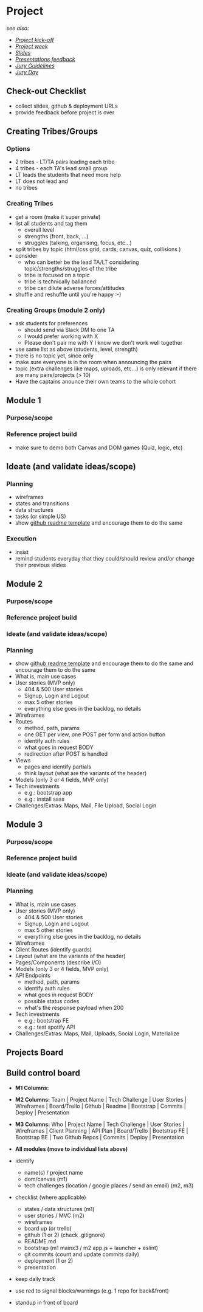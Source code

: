 
# Project

*see also:*
- *[Project kick-off](./project-kick-off.md)*
- *[Project week](./project-week.md)*
- *[Slides](./slides.md)*
- *[Presentations feedback](./presentations-feedback.md)*
- *[Jury Guidelines](./jury-guidelines.md)*
- *[Jury Day](./jury-day.md)*

## Check-out Checklist
- collect slides, github & deployment URLs
- provide feedback before project is over


## Creating Tribes/Groups

### Options
- 2 tribes - LT/TA pairs leading each tribe
- 4 tribes - each TA's lead small group
- LT leads the students that need more help
- LT does not lead and
- no tribes

### Creating Tribes

- get a room (make it super private)
- list all students and tag them
  - overall level
  - strengths (front, back, ...)
  - struggles (talking, organising, focus, etc...)
- split tribes by topic (html/css grid, cards, canvas, quiz, collisions )
- consider
  - who can better be the lead TA/LT considering topic/strengths/struggles of the tribe
  - tribe is focused on a topic
  - tribe is technically ballanced
  - tribe can dilute adverse forces/attitudes
- shuffle and reshuffle until you're happy :-)

### Creating Groups (module 2 only)

- ask students for preferences
  - should send via Slack DM to one TA
  - I would prefer working with X
  - Please don't pair me with Y I know we don't work well together
- use same list as above (students, level, strength)
- there is no topic yet, since only
- make sure everyone is in the room when announcing the pairs
- topic (extra challenges like maps, uploads, etc...) is only relevant if there are many pairs/projects (> 10)
- Have the captains anounce their own teams to the whole cohort

## Module 1

### Purpose/scope

### Reference project build
- make sure to demo both Canvas and DOM games (Quiz, logic, etc)

## Ideate (and validate ideas/scope)

### Planning
- wireframes
- states and transitions
- data structures
- tasks (or simple US)
- show [github readme template](https://github.com/zapatran/template-project-game/blob/master/Project%20Template.md) and encourage them to do the same

### Execution
- insist
- remind students everyday that they could/should review and/or change their previous slides

## Module 2

### Purpose/scope

### Reference project build

### Ideate (and validate ideas/scope)

### Planning
- show [github readme template](https://github.com/raphamontenegro/module2template/blob/master/README.md) and encourage them to do the same and encourage them to do the same
- What is, main use cases
- User stories (MVP only)
  - 404 & 500 User stories
  - Signup, Login and Logout
  - max 5 other stories
  - everything else goes in the backlog, no details
- Wireframes
- Routes
  - method, path, params
  - one GET per view, one POST per form and action button
  - identify auth rules
  - what goes in request BODY
  - redirection after POST is handled
- Views
  - pages and identify partials
  - think layout (what are the variants of the header)
- Models (only 3 or 4 fields, MVP only)
- Tech investments
  - e.g.: bootstrap app
  - e.g.: install sass
- Challenges/Extras: Maps, Mail, File Upload, Social Login

## Module 3

### Purpose/scope

### Reference project build

### Ideate (and validate ideas/scope)

### Planning

- What is, main use cases
- User stories (MVP only)
  - 404 & 500 User stories
  - Signup, Login and Logout
  - max 5 other stories
  - everything else goes in the backlog, no details
- Wireframes
- Client Routes (identify guards)
- Layout (what are the variants of the header)
- Pages/Components (describe I/O)
- Models (only 3 or 4 fields, MVP only)
- API Endpoints
  - method, path, params
  - identify auth rules
  - what goes in request BODY
  - possible status codes
  - what's the response payload when 200
- Tech investments
  - e.g.: bootstrap FE
  - e.g.: test spotify API
- Challenges/Extras: Maps, Mail, Uploads, Social Login, Materialize


## Projects Board

## Build control board
- **M1 Columns:**
- **M2 Columns:** Team | Project Name | Tech Challenge | User Stories | Wireframes | Board/Trello | Github | Readme | Bootstrap | Commits | Deploy | Presentation
- **M3 Columns:** Who | Project Name | Tech Challenge | User Stories | Wireframes | Client Planning | API Plan | Board/Trello | Bootstrap FE | Bootstrap BE | Two Github Repos | Commits | Deploy | Presentation

- **All modules (move to individual lists above)**
- identify
  - name(s) / project name
  - dom/canvas (m1)
  - tech challenges (location / google places / send an email) (m2, m3)
- checklist (where applicable)
  - states / data structures (m1)
  - user stories / MVC (m2)
  - wireframes
  - board up (or trello)
  - github (1 or 2) (check .gitignore)
  - README.md
  - bootstrap (m1 mainx3 / m2 app.js + launcher + eslint)
  - git commits (count and update commits daily)
  - deployment (1 or 2)
  - presentation
- keep daily track
- use red to signal blocks/warnings (e.g. 1 repo for back&front)
- standup in front of board



